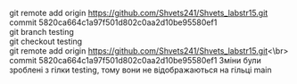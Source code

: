 git remote add origin https://github.com/Shvets241/Shvets_labstr15.git  
commit 5820ca664c1a97f501d802c0aa2d10be95580ef1  
git branch testing  
git checkout testing   
git remote add origin https://github.com/Shvets241/Shvets_labstr15.git<\br>
commit 5820ca664c1a97f501d802c0aa2d10be95580ef1
Зміни були зроблені з гілки testing, тому вони не відображаються на гільці main  

